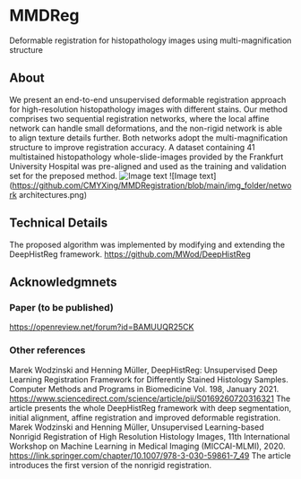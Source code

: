 # MMDReg
Deformable registration for histopathology images using multi-magnification structure

## About
We present an end-to-end unsupervised deformable registration approach for high-resolution histopathology images with different stains. Our method comprises two sequential registration networks, where the local affine network can handle small deformations, and the non-rigid network is able to align texture details further. Both networks adopt the multi-magnification structure to improve registration accuracy. A dataset containing 41 multistained histopathology whole-slide-images provided by the Frankfurt University Hospital was pre-aligned and used as the training and validation set for the preposed method.
![Image text](https://github.com/CMYXing/MMDRegistration/blob/main/img_folder/algorithm.png)
![Image text](https://github.com/CMYXing/MMDRegistration/blob/main/img_folder/network architectures.png)

## Technical Details
The proposed algorithm was implemented by modifying and extending the DeepHistReg framework. https://github.com/MWod/DeepHistReg

## Acknowledgmnets
### Paper (to be published)
https://openreview.net/forum?id=BAMUUQR25CK
### Other references
Marek Wodzinski and Henning Müller, DeepHistReg: Unsupervised Deep Learning Registration Framework for Differently Stained Histology Samples. Computer Methods and Programs in Biomedicine Vol. 198, January 2021. 
https://www.sciencedirect.com/science/article/pii/S0169260720316321 
The article presents the whole DeepHistReg framework with deep segmentation, initial alignment, affine registration and improved deformable registration.
Marek Wodzinski and Henning Müller, Unsupervised Learning-based Nonrigid Registration of High Resolution Histology Images, 11th International Workshop on Machine Learning in Medical Imaging (MICCAI-MLMI), 2020.
https://link.springer.com/chapter/10.1007/978-3-030-59861-7_49 
The article introduces the first version of the nonrigid registration.


